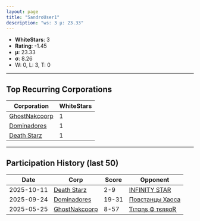 ```yaml
---
layout: page
title: "SandroUser1"
description: "ws: 3 μ: 23.33"
---
```

- **WhiteStars**: 3
- **Rating**: -1.45
- **μ**: 23.33  
- **σ**: 8.26
- W: 0, L: 3, T: 0

---

## Top Recurring Corporations

| Corporation | WhiteStars |
| --- | --- |
| [GhostNakcoorp](https://ws.tsl.rocks/corp/0a15ae22cdfbd88694d3067838a78bea07746ec95f3784b3f65d77fe47d76312/) | 1 |
| [Dominadores](https://ws.tsl.rocks/corp/2c3d0185f0e77bc1159afedc714f4971e3ecb2373ae811a554f8034b5cc0dd15/) | 1 |
| [Death Starz](https://ws.tsl.rocks/corp/72050a78d7a3b399e8a6579f780941b77e870b86e7ae26abe0e9f4aaf3b73371/) | 1 |

---

## Participation History (last 50)

| Date | Corp | Score | Opponent |
| --- | --- | --- | --- |
| 2025-10-11 | [Death Starz](https://ws.tsl.rocks/corp/72050a78d7a3b399e8a6579f780941b77e870b86e7ae26abe0e9f4aaf3b73371/) | 2-9 | [INFINITY STAR](https://ws.tsl.rocks/corp/e36eb12fc6bc8e4b826e6bcb46020cad3eb616497c4c14075e8b657715898a9f/) |
| 2025-09-24 | [Dominadores](https://ws.tsl.rocks/corp/2c3d0185f0e77bc1159afedc714f4971e3ecb2373ae811a554f8034b5cc0dd15/) | 19-31 | [Повстанцы Хаоса](https://ws.tsl.rocks/corp/1358877fcc123cef74de06c83a943f27a7fad0ab6d20989f767ce88d4d195ace/) |
| 2025-05-25 | [GhostNakcoorp](https://ws.tsl.rocks/corp/0a15ae22cdfbd88694d3067838a78bea07746ec95f3784b3f65d77fe47d76312/) | 8-57 | [Ƭιтαηѕ Ф тєʀʀσƦ](https://ws.tsl.rocks/corp/61696db57416971a365d3034c85eb5815c9ff04c0fbe5fa4be99689883df54af/) |